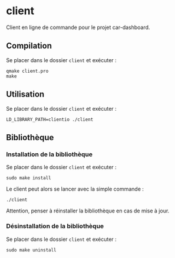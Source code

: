 # client

Client en ligne de commande pour le projet car-dashboard.

## Compilation

Se placer dans le dossier `client` et exécuter :

    qmake client.pro
    make

## Utilisation

Se placer dans le dossier `client` et exécuter :

    LD_LIBRARY_PATH=clientio ./client

## Bibliothèque

### Installation de la bibliothèque

Se placer dans le dossier `client` et exécuter :

    sudo make install

Le client peut alors se lancer avec la simple commande :

    ./client

Attention, penser à réinstaller la bibliothèque en cas de mise à jour.

### Désinstallation de la bibliothèque

Se placer dans le dossier `client` et exécuter :

    sudo make uninstall

